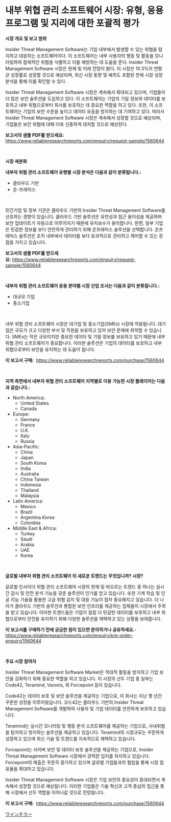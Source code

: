 <p><h1>내부 위협 관리 소프트웨어 시장: 유형, 응용 프로그램 및 지리에 대한 포괄적 평가</h1></p><p><strong>시장 개요 및 보고 범위</strong></p>
<p><p>Insider Threat Management Software는 기업 내부에서 발생할 수 있는 위협을 탐지하고 대응하는 소프트웨어이다. 이 소프트웨어는 내부 사용자의 행동 및 활동을 모니터링하여 잠재적인 위협을 식별하고 이를 예방하는 데 도움을 준다. Insider Threat Management Software 시장은 현재 및 미래 전망이 밝다. 이 시장은 10.3%의 연평균 성장률로 성장할 것으로 예상되며, 최신 시장 동향 및 예측도 포함된 전체 시장 성장 분석을 통해 이를 확인할 수 있다.</p><p>Insider Threat Management Software 시장은 계속해서 확대되고 있으며, 기업들이 더 많은 보안 솔루션을 도입하고 있다. 이 소프트웨어는 기업의 기밀 정보와 데이터를 보호하고 내부 위협으로부터 회사를 보호하는 데 중요한 역할을 하고 있다. 또한, 이 소프트웨어는 기업의 보안 수준을 높이고 데이터 유출을 방지하는 데 기여하고 있다. 따라서 Insider Threat Management Software 시장은 계속해서 성장할 것으로 예상되며, 기업들은 보안 위협에 대해 더욱 신중하게 대처할 것으로 예상된다.</p></p>
<p><strong>보고서의 샘플 PDF를 받으세요:</strong> <a href="https://www.reliableresearchreports.com/enquiry/request-sample/1560644">https://www.reliableresearchreports.com/enquiry/request-sample/1560644</a></p>
<p>&nbsp;</p>
<p><strong>시장 세분화</strong></p>
<p><strong>내부자 위협 관리 소프트웨어 유형별 시장 분석은 다음과 같이 분류됩니다.:</strong></p>
<p><ul><li>클라우드 기반</li><li>온-프레미스</li></ul></p>
<p>&nbsp;</p>
<p><p>민간기업 및 정부 기관은 클라우드 기반의 Insider Threat Management Software를 선호하는 경향이 있습니다. 클라우드 기반 솔루션은 유연성과 접근 용이성을 제공하며 보안 업데이트가 자동으로 이루어지기 때문에 유지보수가 용이합니다. 한편, 일부 기업은 민감한 정보를 보다 안전하게 관리하기 위해 온프레미스 솔루션을 선택합니다. 온프레미스 솔루션은 조직 내부에서 데이터를 보다 효과적으로 관리하고 제어할 수 있는 장점을 가지고 있습니다.</p></p>
<p><strong>보고서의 샘플 PDF를 받으세요:</strong>&nbsp;<a href="https://www.reliableresearchreports.com/enquiry/request-sample/1560644">https://www.reliableresearchreports.com/enquiry/request-sample/1560644</a></p>
<p>&nbsp;</p>
<p><strong> 내부자 위협 관리 소프트웨어 응용 분야별 시장 산업 조사는 다음과 같이 분류됩니다.:</strong></p>
<p><ul><li>대규모 기업</li><li>중소기업</li></ul></p>
<p>&nbsp;</p>
<p><p>내부 위협 관리 소프트웨어 시장은 대기업 및 중소기업(SMEs) 시장에 적용됩니다. 대기업은 규모가 크고 다양한 부서 및 직원을 보유하고 있어 보안 문제에 취약할 수 있습니다. SMEs는 작은 규모이지만 중요한 데이터 및 기밀 정보를 보유하고 있기 때문에 내부 위협 관리 소프트웨어가 중요합니다. 이러한 솔루션은 기업의 데이터를 보호하고 내부 위협으로부터 보안을 유지하는 데 도움이 됩니다.</p></p>
<p><strong>이 보고서 구매:</strong>&nbsp; <a href="https://www.reliableresearchreports.com/purchase/1560644">https://www.reliableresearchreports.com/purchase/1560644</a></p>
<p>&nbsp;</p>
<p><strong>지역 측면에서 내부자 위협 관리 소프트웨어 지역별로 이용 가능한 시장 플레이어는 다음과 같습니다.:</strong></p>
<p><ul>
    <li>
        North America:
        <ul>
            <li>United States</li>
            <li>Canada</li>
        </ul>
    </li>
    <li>
        Europe:
        <ul>
            <li>Germany</li>
            <li>France</li>
            <li>U.K.</li>
            <li>Italy</li>
            <li>Russia</li>
        </ul>
    </li>
    <li>
        Asia-Pacific:
        <ul>
            <li>China</li>
            <li>Japan</li>
            <li>South Korea</li>
            <li>India</li>
            <li>Australia</li>
            <li>China Taiwan</li>
            <li>Indonesia</li>
            <li>Thailand</li>
            <li>Malaysia</li>
        </ul>
    </li>
    <li>
        Latin America:
        <ul>
            <li>Mexico</li>
            <li>Brazil</li>
            <li>Argentina Korea</li>
            <li>Colombia</li>
        </ul>
    </li>
    <li>
        Middle East & Africa:
        <ul>
            <li>Turkey</li>
            <li>Saudi</li>
            <li>Arabia</li>
            <li>UAE</li>
            <li>Korea</li>
        </ul>
    </li>
    </ul></p>
<p>&nbsp;</p>
<p><strong>글로벌 내부자 위협 관리 소프트웨어 의 새로운 트렌드는 무엇입니까? 시장?</strong></p>
<p><p>글로벌 인사이더 위협 관리 소프트웨어 시장의 현재 및 떠오르는 트렌드 중 하나는 실시간 감시 및 안전 분석 기능을 갖춘 솔루션이 인기를 얻고 있습니다. 또한 기계 학습 및 인공 지능 기술을 활용한 고급 위협 감지 및 대응 기능이 점차 중요해지고 있습니다. 더 나아가 클라우드 기반의 솔루션과 통합된 보안 인프라를 제공하는 업체들이 시장에서 주목을 받고 있습니다. 이러한 트렌드들은 기업이 점점 더 민감한 데이터를 보호하고 내부 위협으로부터 안전을 유지하기 위해 다양한 솔루션을 채택하고 있는 상황을 보여줍니다.</p></p>
<p><strong>이 보고서를 구매하기 전에 궁금한 점이 있으면 문의하거나 공유하세요.</strong>- <a href="https://www.reliableresearchreports.com/enquiry/pre-order-enquiry/1560644">https://www.reliableresearchreports.com/enquiry/pre-order-enquiry/1560644</a></p>
<p>&nbsp;</p>
<p><strong>주요 시장 참여자</strong></p>
<p><p>Insider Threat Management Software Market은 적대적 활동을 방지하고 기업 보안을 강화하기 위해 중요한 역할을 하고 있습니다. 이 시장의 선두 기업 중 일부는 Code42, Teramind, Varonis, 와 Forcepoint 등이 있습니다.</p><p>Code42는 데이터 보호 및 보안 솔루션을 제공하는 기업으로, 이 회사는 지난 몇 년간 꾸준한 성장을 이루어왔습니다. 코드42는 클라우드 기반의 Insider Threat Management Software를 개발하여 사용자 및 기업 데이터를 안전하게 보호하고 있습니다.</p><p>Teramind는 실시간 모니터링 및 행동 분석 소프트웨어를 제공하는 기업으로, 사내위협을 탐지하고 방지하는 솔루션을 제공하고 있습니다. Teramind의 시장규모는 꾸준하게 성장하고 있으며 최신 기술 및 트렌드를 지속적으로 채택하고 있습니다.</p><p>Forcepoint는 사이버 보안 및 데이터 보호 솔루션을 제공하는 기업으로, Insider Threat Management Software 시장에서 강력한 입지를 차지하고 있습니다. Forcepoint의 매출은 꾸준히 증가하고 있으며 글로벌 기업들과의 협업을 통해 시장 점유율을 확대하고 있습니다.</p><p>Insider Threat Management Software 시장은 기업 보안의 중요성이 증대되면서 계속해서 성장할 것으로 예상됩니다. 이러한 기업들은 기술 혁신과 고객 중심의 접근을 통해 시장에서 선두 역할을 이어나갈 것으로 전망됩니다.</p></p>
<p><strong>이 보고서 구매:</strong>&nbsp;&nbsp;<a href="https://www.reliableresearchreports.com/purchase/1560644">https://www.reliableresearchreports.com/purchase/1560644</a></p>
<p><p><a href="https://github.com/zoetazuur/Market-Research-Report-List-1/blob/main/91647626364.md">ワインチラー</a></p></p>
